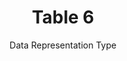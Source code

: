---
title: Table 6
subtitle: Data Representation Type
layout: default
parent: Section 2
grand_parent: NCEP Grib1 Documentation(Office Note 388)
nav_order: 1
---